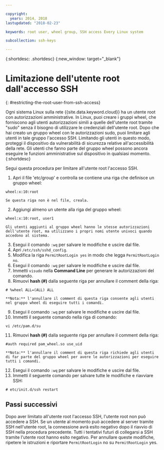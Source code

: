 ```yaml
---

copyright:
  years: 2014, 2018
lastupdated: "2018-02-23"

keywords: root user, wheel group, SSH access Every Linux system

subcollection: ssh-keys

---
```


{:shortdesc: .shortdesc}
{:new_window: target="_blank"}

# Limitazione dell'utente root dall'accesso SSH
{: #restricting-the-root-user-from-ssh-access}

Ogni sistema Linux sulla rete {{site.data.keyword.cloud}} ha un utente root con autorizzazioni amministrative. In Linux, puoi creare i gruppi wheel, che forniscono agli utenti autorizzazioni simili a quelle dell'utente root tramite "sudo" senza il bisogno di utilizzare le credenziali dell'utente root. Dopo che hai creato un gruppo wheel con le autorizzazioni sudo, puoi limitare agli utenti in tale gruppo l'accesso SSH. Limitando gli utenti in questo modo, proteggi il dispositivo da vulnerabilità di sicurezza relative all'accessibilità della rete. Gli utenti che fanno parte del gruppo wheel possono ancora eseguire le funzioni amministrative sul dispositivo in qualsiasi momento.
{:shortdesc}

Segui questa procedura per limitare all'utente root l'accesso SSH.

1. Apri il file 'etc/group' e controlla se contiene una riga che definisce un gruppo wheel:
```
wheel:x:10:root
```

    Se questa riga non è nel file, creala.

2. Aggiungi almeno un utente alla riga del gruppo wheel:
```
wheel:x:10:root, user1
```

    Gli utenti aggiunti al gruppo wheel hanno le stesse autorizzazioni dell'utente root, ma utilizzano i propri nomi utente univoci quando accedono al sistema.
3. Esegui il comando `:wq` per salvare le modifiche e uscire dal file.
4. Apri `/etc/ssh/sshd_config`.
5. Modifica la riga `PermitRootLogin yes` in modo che legga `PermitRootLogin no`.
6. Esegui il comando `:wq` per salvare le modifiche e uscire dal file.
7. Immetti `visudo` nella **Command Line** per generare le autorizzazioni del comando.
8. Rimuovi **hash (#)** dalla seguente riga per annullare il comment della riga:
```
# %wheel ALL=(ALL) ALL
```

    **Nota:** l'annullare il comment di questa riga consente agli utenti nel gruppo wheel di eseguire tutti i comandi.

9. Esegui il comando `:wq` per salvare le modifiche e uscire dal file.
10. Immetti il seguente comando nella riga di comando:
```
vi /etc/pam.d/su
```

11. Rimuovi **hash (#)** dalla seguente riga per annullare il comment della riga:
```
#auth required pam_wheel.so use_uid
```

    **Nota:** l'annullare il comment di questa riga richiede agli utenti di far parte del gruppo wheel per avere le autorizzazioni per eseguire tutti i comandi.
12. Esegui il comando `:wq` per salvare le modifiche e uscire dal file.
13. Immetti il seguente comando per salvare tutte le modifiche e riavviare SSH:
```
# etc/init.d/ssh restart
```

## Passi successivi

Dopo aver limitato all'utente root l'accesso SSH, l'utente root non può accedere a SSH. Se un utente al momento può accedere al server tramite SSH nell'utente root, la connessione avrà esito negativo dopo il riavvio di SSH nella procedura precedente. Tutti i tentativi futuri di collegarsi a SSH tramite l'utente root hanno esito negativo. Per annullare queste modifiche, ripetere le istruzioni e riportare `PermitRootLogin` no su `PermitRootLogin` yes.
